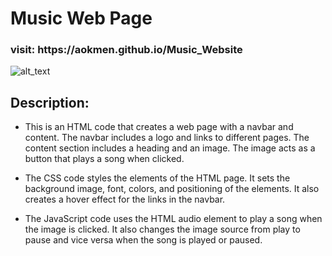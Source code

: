 # Music Web Page

<h3>visit: https://aokmen.github.io/Music_Website
</h3>
<img alt="alt_text" src="./gif.gif"/>

## Description:

* This is an HTML code that creates a web page with a navbar and content. The navbar includes a logo and links to different pages. The content section includes a heading and an image. The image acts as a button that plays a song when clicked.

* The CSS code styles the elements of the HTML page. It sets the background image, font, colors, and positioning of the elements. It also creates a hover effect for the links in the navbar.

* The JavaScript code uses the HTML audio element to play a song when the image is clicked. It also changes the image source from play to pause and vice versa when the song is played or paused.
